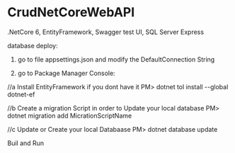 # CrudNetCoreWebAPI
.NetCore 6, EntityFramework, Swagger test UI, SQL Server Express

database deploy:

1) go to file appsettings.json and modify the DefaultConnection String

2) go to Package Manager Console:

//a Install EntityFramework if you dont have it
PM> dotnet tol install --global dotnet-ef

//b Create a migration Script in order to Update your local database
PM> dotnet migration add MicrationScriptName

//c Update or Create your local Databaase
PM> dotnet database update

Buil and Run

